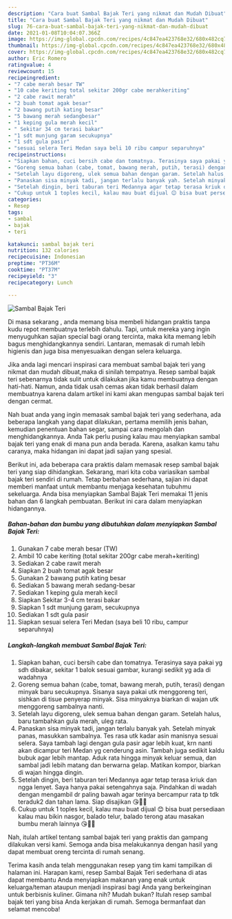 ```yaml
---
description: "Cara buat Sambal Bajak Teri yang nikmat dan Mudah Dibuat"
title: "Cara buat Sambal Bajak Teri yang nikmat dan Mudah Dibuat"
slug: 76-cara-buat-sambal-bajak-teri-yang-nikmat-dan-mudah-dibuat
date: 2021-01-08T10:04:07.366Z
image: https://img-global.cpcdn.com/recipes/4c847ea423768e32/680x482cq70/sambal-bajak-teri-foto-resep-utama.jpg
thumbnail: https://img-global.cpcdn.com/recipes/4c847ea423768e32/680x482cq70/sambal-bajak-teri-foto-resep-utama.jpg
cover: https://img-global.cpcdn.com/recipes/4c847ea423768e32/680x482cq70/sambal-bajak-teri-foto-resep-utama.jpg
author: Eric Romero
ratingvalue: 4
reviewcount: 15
recipeingredient:
- "7 cabe merah besar TW"
- "10 cabe keriting total sekitar 200gr cabe merahkeriting"
- "2 cabe rawit merah"
- "2 buah tomat agak besar"
- "2 bawang putih kating besar"
- "5 bawang merah sedangbesar"
- "1 keping gula merah kecil"
- " Sekitar 34 cm terasi bakar"
- "1 sdt munjung garam secukupnya"
- "1 sdt gula pasir"
- "sesuai selera Teri Medan saya beli 10 ribu campur separuhnya"
recipeinstructions:
- "Siapkan bahan, cuci bersih cabe dan tomatnya. Terasinya saya pakai yg sdh dibakar, sekitar 1 balok sesuai gambar, kurangi sedikit yg ada di wadahnya"
- "Goreng semua bahan (cabe, tomat, bawang merah, putih, terasi) dengan minyak baru secukupnya. Sisanya saya pakai utk menggoreng teri, sishkan di tisue penyerap minyak. Sisa minyaknya biarkan di wajan utk menggoreng sambalnya nanti."
- "Setelah layu digoreng, ulek semua bahan dengan garam. Setelah halus, baru tambahkan gula merah, uleg rata."
- "Panaskan sisa minyak tadi, jangan terlalu banyak yah. Setelah minyak panas, masukkan sambalnya. Tes rasa utk kadar asin manisnya sesuai selera. Saya tambah lagi dengan gula pasir agar lebih kuat, krn nanti akan dicampur teri Medan yg cenderung asin. Tambah juga sedikit kaldu bubuk agar lebih mantap. Aduk rata hingga minyak keluar semua, dan sambal jadi lebih matang dan berwarna gelap. Matikan kompor, biarkan di wajan hingga dingin."
- "Setelah dingin, beri taburan teri Medannya agar tetap terasa kriuk dan ngga lenyet. Saya hanya pakai setengahnya saja. Pindahkan di wadah dengan mengambil dr paling bawah agar terinya bercampur rata tp tdk teraduk2 dan tahan lama. Siap disajikan 😘👌🏻"
- "Cukup untuk 1 toples kecil, kalau mau buat dijual 😊 bisa buat persediaan kalau mau bikin nasgor, balado telur, balado terong atau masakan bumbu merah lainnya 😘👌🏻"
categories:
- Resep
tags:
- sambal
- bajak
- teri

katakunci: sambal bajak teri 
nutrition: 132 calories
recipecuisine: Indonesian
preptime: "PT36M"
cooktime: "PT37M"
recipeyield: "3"
recipecategory: Lunch

---
```



![Sambal Bajak Teri](https://img-global.cpcdn.com/recipes/4c847ea423768e32/680x482cq70/sambal-bajak-teri-foto-resep-utama.jpg)

Di masa  sekarang , anda memang bisa membeli hidangan praktis tanpa kudu repot membuatnya terlebih dahulu. Tapi, untuk mereka yang ingin menyuguhkan sajian special bagi orang tercinta, maka kita memang lebih bagus menghidangkannya sendiri. Lantaran, memasak di rumah lebih higienis dan juga bisa menyesuaikan dengan selera keluarga.

Jika anda lagi mencari inspirasi cara membuat sambal bajak teri yang nikmat dan mudah dibuat,maka di sinilah tempatnya. Resep sambal bajak teri  sebenarnya tidak sulit untuk dilakukan jika kamu membuatnya dengan hati-hati. Namun, anda tidak usah cemas akan tidak berhasil dalam membuatnya 
karena dalam artikel ini kami akan mengupas sambal bajak teri dengan cermat.  



Nah buat anda yang ingin memasak sambal bajak teri yang sederhana, ada beberapa langkah yang dapat dilakukan, pertama memilih jenis bahan, kemudian penentuan bahan segar, sampai cara mengolah dan menghidangkannya. Anda Tak perlu pusing kalau mau menyiapkan sambal bajak teri yang enak di mana pun anda berada. Karena, asalkan kamu  tahu caranya, maka hidangan ini dapat jadi sajian yang spesial.

Berikut ini, ada beberapa cara praktis  dalam memasak resep sambal bajak teri yang siap dihidangkan. Sekarang, mari kita coba variasikan sambal bajak teri sendiri di rumah. Tetap berbahan sederhana, sajian ini dapat memberi manfaat untuk membantu menjaga kesehatan tubuhmu sekeluarga. Anda bisa menyiapkan Sambal Bajak Teri memakai 11 jenis bahan dan 6 langkah pembuatan. Berikut ini cara dalam menyiapkan hidangannya.

<!--inarticleads1-->

##### Bahan-bahan dan bumbu yang dibutuhkan dalam menyiapkan Sambal Bajak Teri:

1. Gunakan 7 cabe merah besar (TW)
1. Ambil 10 cabe keriting (total sekitar 200gr cabe merah+keriting)
1. Sediakan 2 cabe rawit merah
1. Siapkan 2 buah tomat agak besar
1. Gunakan 2 bawang putih kating besar
1. Sediakan 5 bawang merah sedang-besar
1. Sediakan 1 keping gula merah kecil
1. Siapkan  Sekitar 3-4 cm terasi bakar
1. Siapkan 1 sdt munjung garam, secukupnya
1. Sediakan 1 sdt gula pasir
1. Siapkan sesuai selera Teri Medan (saya beli 10 ribu, campur separuhnya)




<!--inarticleads2-->

##### Langkah-langkah membuat Sambal Bajak Teri:

1. Siapkan bahan, cuci bersih cabe dan tomatnya. Terasinya saya pakai yg sdh dibakar, sekitar 1 balok sesuai gambar, kurangi sedikit yg ada di wadahnya
1. Goreng semua bahan (cabe, tomat, bawang merah, putih, terasi) dengan minyak baru secukupnya. Sisanya saya pakai utk menggoreng teri, sishkan di tisue penyerap minyak. Sisa minyaknya biarkan di wajan utk menggoreng sambalnya nanti.
1. Setelah layu digoreng, ulek semua bahan dengan garam. Setelah halus, baru tambahkan gula merah, uleg rata.
1. Panaskan sisa minyak tadi, jangan terlalu banyak yah. Setelah minyak panas, masukkan sambalnya. Tes rasa utk kadar asin manisnya sesuai selera. Saya tambah lagi dengan gula pasir agar lebih kuat, krn nanti akan dicampur teri Medan yg cenderung asin. Tambah juga sedikit kaldu bubuk agar lebih mantap. Aduk rata hingga minyak keluar semua, dan sambal jadi lebih matang dan berwarna gelap. Matikan kompor, biarkan di wajan hingga dingin.
1. Setelah dingin, beri taburan teri Medannya agar tetap terasa kriuk dan ngga lenyet. Saya hanya pakai setengahnya saja. Pindahkan di wadah dengan mengambil dr paling bawah agar terinya bercampur rata tp tdk teraduk2 dan tahan lama. Siap disajikan 😘👌🏻
1. Cukup untuk 1 toples kecil, kalau mau buat dijual 😊 bisa buat persediaan kalau mau bikin nasgor, balado telur, balado terong atau masakan bumbu merah lainnya 😘👌🏻




Nah, itulah artikel tentang  sambal bajak teri  yang praktis dan gampang dilakukan versi kami. Semoga anda bisa melakukannya dengan hasil yang dapat membuat oreng tercinta di rumah senang. 

Terima kasih anda telah menggunakan resep yang tim kami tampilkan di halaman ini. Harapan kami, resep  Sambal Bajak Teri sederhana di atas dapat membantu Anda menyiapkan makanan yang enak untuk keluarga/teman ataupun menjadi inspirasi bagi Anda yang berkeinginan untuk berbisnis kuliner. Gimana nih? Mudah bukan? Itulah resep sambal bajak teri yang bisa Anda kerjakan di rumah. Semoga bermanfaat dan selamat mencoba!

